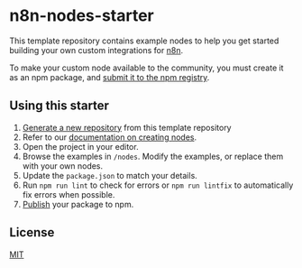 # n8n-nodes-starter

This template repository contains example nodes to help you get started building your own custom integrations for [n8n](n8n.io).

To make your custom node available to the community, you must create it as an npm package, and [submit it to the npm registry](https://docs.npmjs.com/packages-and-modules/contributing-packages-to-the-registry).

## Using this starter

1. [Generate a new repository](https://github.com/n8n-io/n8n-nodes-starter/generate) from this template repository
2. Refer to our [documentation on creating nodes](https://docs.n8n.io/integrations/creating-nodes/).
3. Open the project in your editor.
4. Browse the examples in `/nodes`. Modify the examples, or replace them with your own nodes.
5. Update the `package.json` to match your details.
6. Run `npm run lint` to check for errors or `npm run lintfix` to automatically fix errors when possible.
7. [Publish](https://docs.npmjs.com/packages-and-modules/contributing-packages-to-the-registry) your package to npm.

## License

[MIT](https://github.com/n8n-io/n8n-nodes-starter/blob/master/LICENSE.md)
